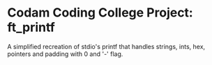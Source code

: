 <h1>Codam Coding College Project: ft_printf</h1>
<p>A simplified recreation of stdio's printf that handles strings, ints, hex, pointers and padding with 0 and '-' flag.</p>
